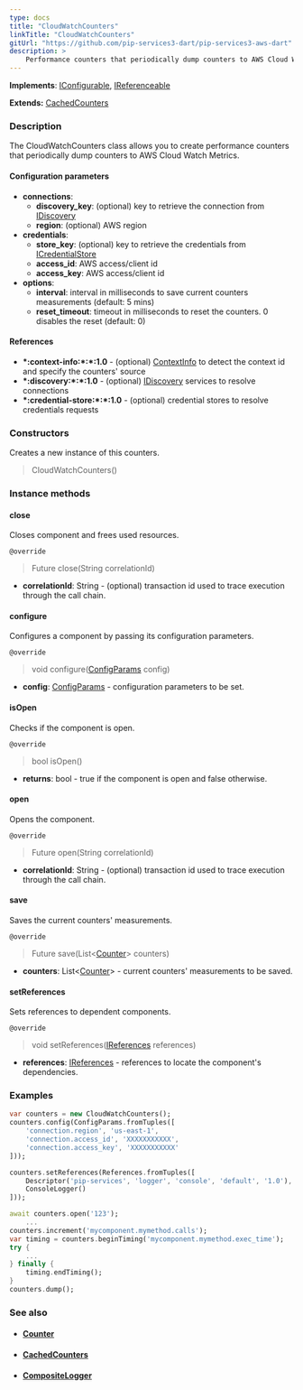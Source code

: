 ```yaml
---
type: docs
title: "CloudWatchCounters"
linkTitle: "CloudWatchCounters"
gitUrl: "https://github.com/pip-services3-dart/pip-services3-aws-dart"
description: >
    Performance counters that periodically dump counters to AWS Cloud Watch Metrics.
---
```


**Implements**: [IConfigurable](../../../commons/config/iconfigurable), [IReferenceable](../../../commons/refer/ireferenceable)

**Extends:** [CachedCounters](../../../components/count/cached_counters)

### Description

The CloudWatchCounters class allows you to create performance counters that periodically dump counters to AWS Cloud Watch Metrics.

#### Configuration parameters
 
- **connections**:                   
    - **discovery_key**: (optional) key to retrieve the connection from [IDiscovery](../../../components/connect/idiscovery)
    - **region**: (optional) AWS region
- **credentials**:    
    - **store_key**: (optional) key to retrieve the credentials from [ICredentialStore](../../../components/auth/icredential_store)
    - **access_id**: AWS access/client id
    - **access_key**: AWS access/client id
- **options**:
    - **interval**: interval in milliseconds to save current counters measurements (default: 5 mins)
    - **reset_timeout**: timeout in milliseconds to reset the counters. 0 disables the reset (default: 0)


#### References
- **\*:context-info:\*:\*:1.0** - (optional) [ContextInfo](../../../components/info/context_info) to detect the context id and specify the counters' source
- **\*:discovery:\*:\*:1.0** - (optional) [IDiscovery](../../../components/connect/idiscovery) services to resolve connections
- **\*:credential-store:\*:\*:1.0** - (optional) credential stores to resolve credentials requests

### Constructors
Creates a new instance of this counters.

> CloudWatchCounters()


### Instance methods

#### close
Closes component and frees used resources.

`@override`
> Future close(String correlationId)

- **correlationId**: String - (optional) transaction id used to trace execution through the call chain.

#### configure
Configures a component by passing its configuration parameters.

`@override`
> void configure([ConfigParams](../../../commons/config/config_params) config)

- **config**: [ConfigParams](../../../commons/config/config_params) - configuration parameters to be set.


#### isOpen
Checks if the component is open.

`@override`
> bool isOpen()

- **returns**: bool - true if the component is open and false otherwise.

#### open
Opens the component.

`@override`
> Future open(String correlationId)

- **correlationId**: String - (optional) transaction id used to trace execution through the call chain.

#### save
Saves the current counters' measurements.

`@override`
> Future save(List<[Counter](../../../components/count/counter)> counters)

- **counters**: List<[Counter](../../../components/count/counter)> - current counters' measurements to be saved.

#### setReferences
Sets references to dependent components.

`@override`
> void setReferences([IReferences](../../../commons/refer/ireferences) references)

- **references**: [IReferences](../../../commons/refer/ireferences) - references to locate the component's dependencies.



### Examples

```dart
var counters = new CloudWatchCounters();
counters.config(ConfigParams.fromTuples([
    'connection.region', 'us-east-1',
    'connection.access_id', 'XXXXXXXXXXX',
    'connection.access_key', 'XXXXXXXXXXX'
]));

counters.setReferences(References.fromTuples([
    Descriptor('pip-services', 'logger', 'console', 'default', '1.0'),
    ConsoleLogger()
]));

await counters.open('123');
    ...
counters.increment('mycomponent.mymethod.calls');
var timing = counters.beginTiming('mycomponent.mymethod.exec_time');
try {
    ...
} finally {
    timing.endTiming();
}
counters.dump();
```

### See also
- #### [Counter](../../../components/count/counter)
- #### [CachedCounters](../../../components/count/cached_counters)
- #### [CompositeLogger](../../../components/log/composite_logger) 
